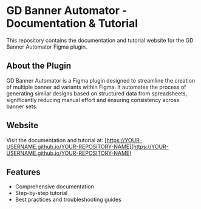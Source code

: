 # GD Banner Automator - Documentation & Tutorial

This repository contains the documentation and tutorial website for the GD Banner Automator Figma plugin.

## About the Plugin

GD Banner Automator is a Figma plugin designed to streamline the creation of multiple banner ad variants within Figma. It automates the process of generating similar designs based on structured data from spreadsheets, significantly reducing manual effort and ensuring consistency across banner sets.

## Website

Visit the documentation and tutorial at: [https://YOUR-USERNAME.github.io/YOUR-REPOSITORY-NAME](https://YOUR-USERNAME.github.io/YOUR-REPOSITORY-NAME)

## Features

- Comprehensive documentation
- Step-by-step tutorial
- Best practices and troubleshooting guides 